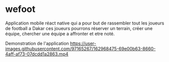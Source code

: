 # wefoot
Application mobile réact native qui a pour but de rassembler tout les joueurs de football a Dakar ces joueurs pourrons réserver un terrain, créer une équipe, chercher une équipe a affronter et etre noté.

Demonstration de l'application
https://user-images.githubusercontent.com/97165267/162968475-69e00b63-8660-4aff-af73-07dcdd1a2863.mp4


